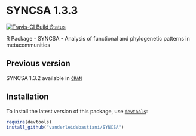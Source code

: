 SYNCSA 1.3.3
======

[![Travis-CI Build Status](https://travis-ci.org/vanderleidebastiani/SYNCSA.svg?branch=master)](https://travis-ci.org/vanderleidebastiani/SYNCSA)

R Package - SYNCSA - Analysis of functional and phylogenetic patterns in metacommunities

## Previous version

SYNCSA 1.3.2 available in [`CRAN`](https://cran.r-project.org/web/packages/SYNCSA/index.html)

## Installation
  
To install the latest version of this package, use [`devtools`](https://github.com/hadley/devtools):

```r
require(devtools)
install_github("vanderleidebastiani/SYNCSA")
```
